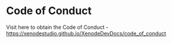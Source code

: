 # Code of Conduct

Visit here to obtain the Code of Conduct - <https://xenodestudio.github.io/XenodeDevDocs/code_of_conduct>